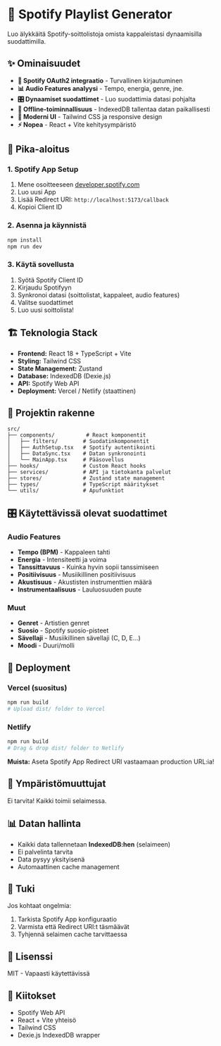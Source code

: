 # 🎵 Spotify Playlist Generator

Luo älykkäitä Spotify-soittolistoja omista kappaleistasi dynaamisilla suodattimilla.

## ✨ Ominaisuudet

- **🔐 Spotify OAuth2 integraatio** - Turvallinen kirjautuminen
- **📊 Audio Features analyysi** - Tempo, energia, genre, jne.
- **🎛️ Dynaamiset suodattimet** - Luo suodattimia datasi pohjalta
- **💾 Offline-toiminnallisuus** - IndexedDB tallentaa datan paikallisesti
- **🎨 Moderni UI** - Tailwind CSS ja responsive design
- **⚡ Nopea** - React + Vite kehitysympäristö

## 🚀 Pika-aloitus

### 1. Spotify App Setup

1. Mene osoitteeseen [developer.spotify.com](https://developer.spotify.com)
2. Luo uusi App
3. Lisää Redirect URI: `http://localhost:5173/callback`
4. Kopioi Client ID

### 2. Asenna ja käynnistä

```bash
npm install
npm run dev
```

### 3. Käytä sovellusta

1. Syötä Spotify Client ID
2. Kirjaudu Spotifyyn
3. Synkronoi datasi (soittolistat, kappaleet, audio features)
4. Valitse suodattimet
5. Luo uusi soittolista!

## 🏗️ Teknologia Stack

- **Frontend:** React 18 + TypeScript + Vite
- **Styling:** Tailwind CSS
- **State Management:** Zustand
- **Database:** IndexedDB (Dexie.js)
- **API:** Spotify Web API
- **Deployment:** Vercel / Netlify (staattinen)

## 📂 Projektin rakenne

```
src/
├── components/          # React komponentit
│   ├── filters/        # Suodatinkomponentit
│   ├── AuthSetup.tsx   # Spotify autentikointi
│   ├── DataSync.tsx    # Datan synkronointi
│   └── MainApp.tsx     # Pääsovellus
├── hooks/              # Custom React hooks
├── services/           # API ja tietokanta palvelut
├── stores/             # Zustand state management
├── types/              # TypeScript määritykset
└── utils/              # Apufunktiot
```

## 🎛️ Käytettävissä olevat suodattimet

### Audio Features
- **Tempo (BPM)** - Kappaleen tahti
- **Energia** - Intensiteetti ja voima
- **Tanssittavuus** - Kuinka hyvin sopii tanssimiseen
- **Positiivisuus** - Musiikillinen positiivisuus
- **Akustisuus** - Akustisten instrumenttien määrä
- **Instrumentaalisuus** - Lauluosuuden puute

### Muut
- **Genret** - Artistien genret
- **Suosio** - Spotify suosio-pisteet
- **Sävellaji** - Musiikillinen sävellaji (C, D, E...)
- **Moodi** - Duuri/molli

## 🚀 Deployment

### Vercel (suositus)
```bash
npm run build
# Upload dist/ folder to Vercel
```

### Netlify
```bash
npm run build
# Drag & drop dist/ folder to Netlify
```

**Muista:** Aseta Spotify App Redirect URI vastaamaan production URL:ia!

## 🔧 Ympäristömuuttujat

Ei tarvita! Kaikki toimii selaimessa.

## 📊 Datan hallinta

- Kaikki data tallennetaan **IndexedDB:hen** (selaimeen)
- Ei palvelinta tarvita
- Data pysyy yksityisenä
- Automaattinen cache management

## 🐛 Tuki

Jos kohtaat ongelmia:
1. Tarkista Spotify App konfiguraatio
2. Varmista että Redirect URI:t täsmäävät
3. Tyhjennä selaimen cache tarvittaessa

## 📝 Lisenssi

MIT - Vapaasti käytettävissä

## 🙏 Kiitokset

- Spotify Web API
- React + Vite yhteisö
- Tailwind CSS
- Dexie.js IndexedDB wrapper
